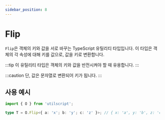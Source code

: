```yaml
---
sidebar_position: 8
---
```


# Flip

`Flip`은 객체의 키와 값을 서로 바꾸는 TypeScript 유틸리티 타입입니다. 이 타입은 객체의 각 속성에 대해 키를 값으로, 값을 키로 변환합니다.

:::tip
이 유틸리티 타입은 객체의 키와 값을 반전시켜야 할 때 유용합니다.
:::

:::caution
단, 값은 문자열로 변환되어 키가 됩니다.
:::

## 사용 예시

```ts
import { O } from 'utilscript';

type T = O.Flip<{ a: 'x'; b: 'y'; c: 'z' }>; // { x: 'a', y: 'b', z: 'c' }
```
